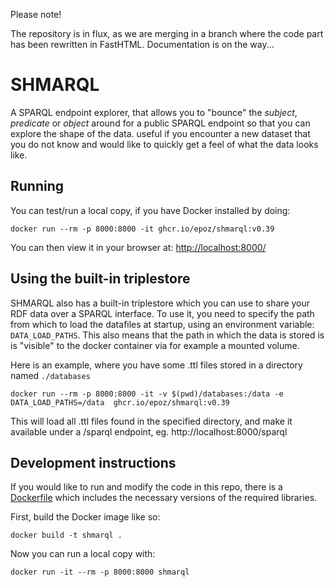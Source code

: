 Please note!

The repository is in flux, as we are merging in a branch where the code part has been rewritten in FastHTML. Documentation is on the way...


# SHMARQL

A SPARQL endpoint explorer, that allows you to "bounce" the _subject_, _predicate_ or _object_ around for a public SPARQL endpoint so that you can explore the shape of the data.
useful if you encounter a new dataset that you do not know and would like to quickly get a feel of what the data looks like.

## Running

You can test/run a local copy, if you have Docker installed by doing:

```shell
docker run --rm -p 8000:8000 -it ghcr.io/epoz/shmarql:v0.39
```

You can then view it in your browser at: [http://localhost:8000/](http://localhost:8000/)

## Using the built-in triplestore

SHMARQL also has a built-in triplestore which you can use to share your RDF data over a SPARQL interface. To use it, you need to specify the path from which to load the datafiles at startup, using an environment variable: `DATA_LOAD_PATHS`.
This also means that the path in which the data is stored is is "visible" to the docker container via for example a mounted volume.

Here is an example, where you have some .ttl files stored in a directory named `./databases`

```shell
docker run --rm -p 8000:8000 -it -v $(pwd)/databases:/data -e DATA_LOAD_PATHS=/data  ghcr.io/epoz/shmarql:v0.39
```

This will load all .ttl files found in the specified directory, and make it available under a /sparql endpoint, eg. http://localhost:8000/sparql

## Development instructions

If you would like to run and modify the code in this repo, there is a [Dockerfile](Dockerfile) which includes the necessary versions of the required libraries.

First, build the Docker image like so:

```shell
docker build -t shmarql .
```

Now you can run a local copy with:

```shell
docker run -it --rm -p 8000:8000 shmarql
```
